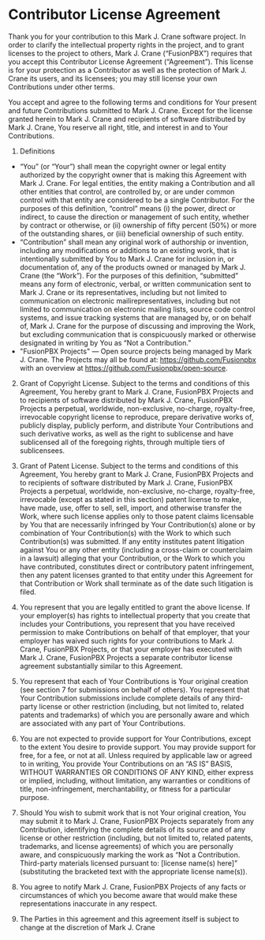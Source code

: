 Contributor License Agreement
==========================================

Thank you for your contribution to this Mark J. Crane software project. In order to clarify the intellectual property rights in the project, and to grant licenses to the project to others, Mark J. Crane (“FusionPBX”) requires that you accept this Contributor License Agreement (“Agreement”). This license is for your protection as a Contributor as well as the protection of Mark J. Crane its users, and its licensees; you may still license your own Contributions under other terms.

You accept and agree to the following terms and conditions for Your present and future Contributions submitted to Mark J. Crane. Except for the license granted herein to Mark J. Crane and recipients of software distributed by Mark J. Crane, You reserve all right, title, and interest in and to Your Contributions.

1. Definitions
* “You” (or “Your”) shall mean the copyright owner or legal entity authorized by the copyright owner that is making this Agreement with Mark J. Crane. For legal entities, the entity making a Contribution and all other entities that control, are controlled by, or are under common control with that entity are considered to be a single Contributor. For the purposes of this definition, “control” means (i) the power, direct or indirect, to cause the direction or management of such entity, whether by contract or otherwise, or (ii) ownership of fifty percent (50%) or more of the outstanding shares, or (iii) beneficial ownership of such entity.
* “Contribution” shall mean any original work of authorship or invention, including any modifications or additions to an existing work, that is intentionally submitted by You to Mark J. Crane for inclusion in, or documentation of, any of the products owned or managed by Mark J. Crane (the “Work”). For the purposes of this definition, “submitted” means any form of electronic, verbal, or written communication sent to Mark J. Crane or its representatives, including but not limited to communication on electronic mailirepresentatives, including but not limited to communication on electronic mailing lists, source code control systems, and issue tracking systems that are managed by, or on behalf of, Mark J. Crane for the purpose of discussing and improving the Work, but excluding communication that is conspicuously marked or otherwise designated in writing by You as “Not a Contribution.”
* "FusionPBX Projects" &mdash; Open source projects being managed by Mark J. Crane. 
The Projects may all be found at:
<https://github.com/Fusionpbx> with an overview at
<https://github.com/Fusionpbx/open-source>.

2. Grant of Copyright License. Subject to the terms and conditions of this Agreement, You hereby grant to Mark J. Crane, FusionPBX Projects and to recipients of software distributed by Mark J. Crane, FusionPBX Projects a perpetual, worldwide, non-exclusive, no-charge, royalty-free, irrevocable copyright license to reproduce, prepare derivative works of, publicly display, publicly perform, and distribute Your Contributions and such derivative works, as well as the right to sublicense and have sublicensed all of the foregoing rights, through multiple tiers of sublicensees.

3. Grant of Patent License. Subject to the terms and conditions of this Agreement, You hereby grant to Mark J. Crane, FusionPBX Projects and to recipients of software distributed by Mark J. Crane, FusionPBX Projects a perpetual, worldwide, non-exclusive, no-charge, royalty-free, irrevocable (except as stated in this section) patent license to make, have made, use, offer to sell, sell, import, and otherwise transfer the Work, where such license applies only to those patent claims licensable by You that are necessarily infringed by Your Contribution(s) alone or by combination of Your Contribution(s) with the Work to which such Contribution(s) was submitted. If any entity institutes patent litigation against You or any other entity (including a cross-claim or counterclaim in a lawsuit) alleging that your Contribution, or the Work to which you have contributed, constitutes direct or contributory patent infringement, then any patent licenses granted to that entity under this Agreement for that Contribution or Work shall terminate as of the date such litigation is filed.

4. You represent that you are legally entitled to grant the above license. If your employer(s) has rights to intellectual property that you create that includes your Contributions, you represent that you have received permission to make Contributions on behalf of that employer, that your employer has waived such rights for your contributions to Mark J. Crane, FusionPBX Projects, or that your employer has executed with Mark J. Crane, FusionPBX Projects a separate contributor license agreement substantially similar to this Agreement.

5. You represent that each of Your Contributions is Your original creation (see section 7 for submissions on behalf of others). You represent that Your Contribution submissions include complete details of any third-party license or other restriction (including, but not limited to, related patents and trademarks) of which you are personally aware and which are associated with any part of Your Contributions.

6. You are not expected to provide support for Your Contributions, except to the extent You desire to provide support. You may provide support for free, for a fee, or not at all. Unless required by applicable law or agreed to in writing, You provide Your Contributions on an “AS IS” BASIS, WITHOUT WARRANTIES OR CONDITIONS OF ANY KIND, either express or implied, including, without limitation, any warranties or conditions of title, non-infringement, merchantability, or fitness for a particular purpose.

7. Should You wish to submit work that is not Your original creation, You may submit it to Mark J. Crane, FusionPBX Projects separately from any Contribution, identifying the complete details of its source and of any license or other restriction (including, but not limited to, related patents, trademarks, and license agreements) of which you are personally aware, and conspicuously marking the work as “Not a Contribution. Third-party materials licensed pursuant to: [license name(s) here]” (substituting the bracketed text with the appropriate license name(s)).

8. You agree to notify Mark J. Crane, FusionPBX Projects of any facts or circumstances of which you become aware that would make these representations inaccurate in any respect.

9. The Parties in this agreement and this agreement itself is subject to change at the discretion of Mark J. Crane

